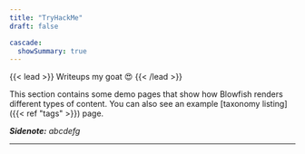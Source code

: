 ```yaml
---
title: "TryHackMe"
draft: false

cascade:
  showSummary: true
---
```


{{< lead >}}
Writeups my goat :heart_eyes:
{{< /lead >}}

This section contains some demo pages that show how Blowfish renders different types of content. You can also see an example [taxonomy listing]({{< ref "tags" >}}) page.

_**Sidenote:** abcdefg_

---